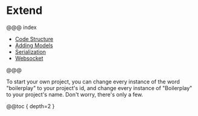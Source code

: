 # Extend

@@@ index

* [Code Structure](codeStructure.md)
* [Adding Models](addingModels.md)
* [Serialization](serialization.md)
* [Websocket](websocket.md)

@@@

To start your own project, you can change every instance of the word "boilerplay" to your project's id, and 
change every instance of "Boilerplay" to your project's name. Don't worry, there's only a few. 

@@toc { depth=2 }
